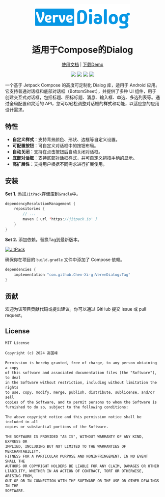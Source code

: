 <div align=center>    
    <img src="./images/DialogIcon.png">
</div>
<div align="center">
	<h1>适用于Compose的Dialog</h1>
</div>
<p align="center">
	<a href="https://chen-xi-g.github.io/VerveDialog/">使用文档</a>
	| 
	<a href="https://github.com/Chen-Xi-g/VerveDialog/releases">下载Demo</a>
</p>

<p align="center">
  <a href="https://jitpack.io/#Chen-Xi-g/VerveDialog"><img src="https://jitpack.io/v/Chen-Xi-g/VerveDialog.svg"/></a>
  <a href="https://developer.android.com/compose"><img src="https://img.shields.io/badge/Jetpack%20Compose%20-63C487?logo=jetpackcompose&logoColor=white"/></a>
  <a href="https://developer.android.com/kotlin?hl=zh-cn"><img src="https://img.shields.io/badge/Language-Kotlin-2376bc?labelColor=5384EC&color=7F32DA"/></a>
  <a href="https://github.com/Chen-Xi-g/VerveDialog/blob/main/LICENSE"><img src="https://img.shields.io/badge/License-MIT-38519B?labelColor=272c3c"/></a>
</p>

一个基于 Jetpack Compose 的高度可定制化 Dialog 库，适用于 Android 应用。它支持普通对话框和底部对话框（BottomSheet），并提供了多种 UI 组件，用于创建交互式对话框，包括标题、图标标题、消息、输入框、单选、多选列表等。通过全局配置和灵活的 API，您可以轻松调整对话框的样式和功能，以适应您的应用设计需求。

## 特性

- **自定义样式**：支持背景颜色、形状、边框等自定义设置。
- **可配置按钮**：可自定义对话框中的按钮布局。
- **自动关闭**：支持在点击按钮后自动关闭对话框。
- **底部对话框**：支持底部对话框样式，并可自定义拖拽手柄的显示。
- **高扩展性**：支持用户根据不同需求进行扩展使用。

## 安装

**Set 1.** 添加`JitPack`存储库到`Gradle`中。

```kotlin
dependencyResolutionManagement {
    repositories {
        // ...
        maven { url 'https://jitpack.io' }
    }
}
```

**Set 2.** 添加依赖，替换Tag到最新版本。

[![JitPack](https://jitpack.io/v/Chen-Xi-g/VerveDialog.svg)](https://jitpack.io/#Chen-Xi-g/VerveDialog)

确保你在项目的 `build.gradle` 文件中添加了 Compose 依赖。

```kotlin
dependencies {
    implementation "com.github.Chen-Xi-g:VerveDialog:Tag"
}
```

## 贡献

欢迎为该项目贡献代码或提出建议。你可以通过 GitHub 提交 issue 或 pull request。

## License

```
MIT License

Copyright (c) 2024 高国峰

Permission is hereby granted, free of charge, to any person obtaining a copy
of this software and associated documentation files (the "Software"), to deal
in the Software without restriction, including without limitation the rights
to use, copy, modify, merge, publish, distribute, sublicense, and/or sell
copies of the Software, and to permit persons to whom the Software is
furnished to do so, subject to the following conditions:

The above copyright notice and this permission notice shall be included in all
copies or substantial portions of the Software.

THE SOFTWARE IS PROVIDED "AS IS", WITHOUT WARRANTY OF ANY KIND, EXPRESS OR
IMPLIED, INCLUDING BUT NOT LIMITED TO THE WARRANTIES OF MERCHANTABILITY,
FITNESS FOR A PARTICULAR PURPOSE AND NONINFRINGEMENT. IN NO EVENT SHALL THE
AUTHORS OR COPYRIGHT HOLDERS BE LIABLE FOR ANY CLAIM, DAMAGES OR OTHER
LIABILITY, WHETHER IN AN ACTION OF CONTRACT, TORT OR OTHERWISE, ARISING FROM,
OUT OF OR IN CONNECTION WITH THE SOFTWARE OR THE USE OR OTHER DEALINGS IN THE
SOFTWARE.
```

